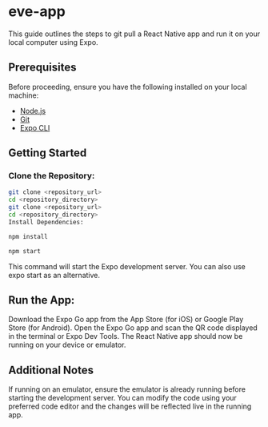 # eve-app

This guide outlines the steps to git pull a React Native app and run it on your local computer using Expo.

## Prerequisites

Before proceeding, ensure you have the following installed on your local machine:

- [Node.js](https://nodejs.org/)
- [Git](https://git-scm.com/)
- [Expo CLI](https://docs.expo.io/workflow/expo-cli/)

## Getting Started

### Clone the Repository:

```bash
git clone <repository_url>
cd <repository_directory>
git clone <repository_url>
cd <repository_directory>
Install Dependencies:

npm install

npm start

```
This command will start the Expo development server. You can also use expo start as an alternative.

## Run the App:

Download the Expo Go app from the App Store (for iOS) or Google Play Store (for Android).
Open the Expo Go app and scan the QR code displayed in the terminal or Expo Dev Tools.
The React Native app should now be running on your device or emulator.

## Additional Notes
If running on an emulator, ensure the emulator is already running before starting the development server.
You can modify the code using your preferred code editor and the changes will be reflected live in the running app.
